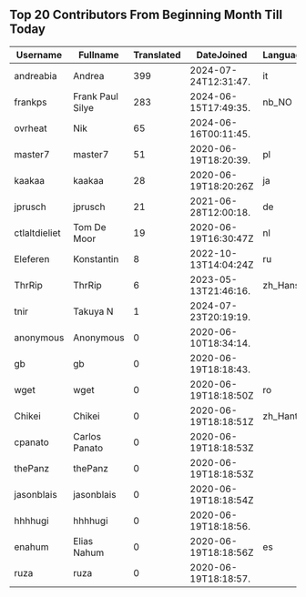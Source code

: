 ## Top 20 Contributors From Beginning Month Till Today ##
|Username|Fullname|Translated|DateJoined|Language|
|--------|--------|----------|----------|-------|
|andreabia|Andrea|399|2024-07-24T12:31:47.|it|
|frankps|Frank Paul Silye|283|2024-06-15T17:49:35.|nb_NO|
|ovrheat|Nik|65|2024-06-16T00:11:45.||
|master7|master7|51|2020-06-19T18:20:39.|pl|
|kaakaa|kaakaa|28|2020-06-19T18:20:26Z|ja|
|jprusch|jprusch|21|2021-06-28T12:00:18.|de|
|ctlaltdieliet|Tom De Moor|19|2020-06-19T16:30:47Z|nl|
|Eleferen|Konstantin|8|2022-10-13T14:04:24Z|ru|
|ThrRip|ThrRip|6|2023-05-13T21:46:16.|zh_Hans|
|tnir|Takuya N|1|2024-07-23T20:19:19.||
|anonymous|Anonymous|0|2020-06-10T18:34:14.||
|gb|gb|0|2020-06-19T18:18:43.||
|wget|wget|0|2020-06-19T18:18:50Z|ro|
|Chikei|Chikei|0|2020-06-19T18:18:51Z|zh_Hant|
|cpanato|Carlos Panato|0|2020-06-19T18:18:53Z||
|thePanz|thePanz|0|2020-06-19T18:18:53Z||
|jasonblais|jasonblais|0|2020-06-19T18:18:54Z||
|hhhhugi|hhhhugi|0|2020-06-19T18:18:56.||
|enahum|Elias  Nahum|0|2020-06-19T18:18:56Z|es|
|ruza|ruza|0|2020-06-19T18:18:57.||

